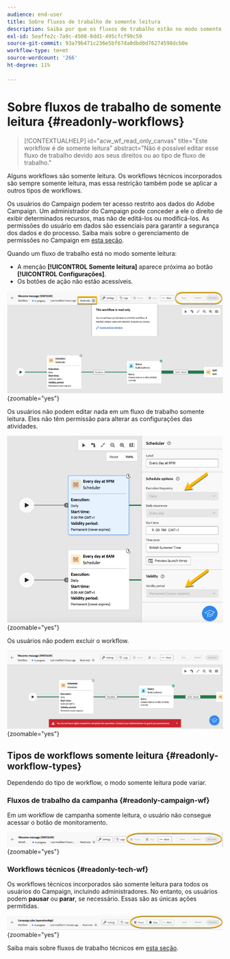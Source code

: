 ```yaml
---
audience: end-user
title: Sobre fluxos de trabalho de somente leitura
description: Saiba por que os fluxos de trabalho estão no modo somente leitura
exl-id: 5eaffe2c-7a9c-4508-8dd1-495cfcf99c59
source-git-commit: 93a79b471c236e5bf67da0dbd0d76274598dcb0e
workflow-type: tm+mt
source-wordcount: '266'
ht-degree: 11%

---
```


# Sobre fluxos de trabalho de somente leitura {#readonly-workflows}

>[!CONTEXTUALHELP]
>id="acw_wf_read_only_canvas"
>title="Este workflow é de somente leitura"
>abstract="Não é possível editar esse fluxo de trabalho devido aos seus direitos ou ao tipo de fluxo de trabalho."

Alguns workflows são somente leitura. Os workflows técnicos incorporados são sempre somente leitura, mas essa restrição também pode se aplicar a outros tipos de workflows.

Os usuários do Campaign podem ter acesso restrito aos dados do Adobe Campaign. Um administrador do Campaign pode conceder a ele o direito de exibir determinados recursos, mas não de editá-los ou modificá-los. As permissões do usuário em dados são essenciais para garantir a segurança dos dados e do processo. Saiba mais sobre o gerenciamento de permissões no Campaign em [esta seção](../get-started/permissions.md).

Quando um fluxo de trabalho está no modo somente leitura:

* A menção **[!UICONTROL Somente leitura]** aparece próxima ao botão **[!UICONTROL Configurações]**.
* Os botões de ação não estão acessíveis.

![Interface de fluxo de trabalho somente leitura mostrando o botão de configurações e os botões de ação desabilitados.](assets/readonly-workflow.png){zoomable="yes"}

Os usuários não podem editar nada em um fluxo de trabalho somente leitura. Eles não têm permissão para alterar as configurações das atividades.

![Interface do agendador no modo somente leitura, mostrando opções de configurações desabilitadas.](assets/scheduler-readonly.png){zoomable="yes"}

Os usuários não podem excluir o workflow.

![Interface mostrando direitos restritos para excluir fluxos de trabalho.](assets/readonly-rights.png){zoomable="yes"}

## Tipos de workflows somente leitura {#readonly-workflow-types}

Dependendo do tipo de workflow, o modo somente leitura pode variar.

### Fluxos de trabalho da campanha {#readonly-campaign-wf}

Em um workflow de campanha somente leitura, o usuário não consegue acessar o botão de monitoramento.

![Interface do fluxo de trabalho do Campaign no modo somente leitura, mostrando as opções de monitoramento desabilitadas.](assets/readonly-campaign-workflow.png){zoomable="yes"}

### Workflows técnicos {#readonly-tech-wf}

Os workflows técnicos incorporados são somente leitura para todos os usuários do Campaign, incluindo administradores. No entanto, os usuários podem **pausar** ou **parar**, se necessário. Essas são as únicas ações permitidas.

![Interface de fluxo de trabalho técnico no modo somente leitura, mostrando opções para pausar ou parar fluxos de trabalho.](assets/readonly-technical-workflow.png){zoomable="yes"}

Saiba mais sobre fluxos de trabalho técnicos em [esta seção](https://experienceleague.adobe.com/en/docs/campaign/automation/workflows/introduction/wf-type/technical-workflows).